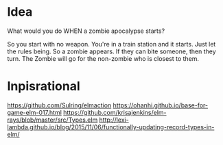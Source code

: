 # Idea
What would you do WHEN a zombie apocalypse starts?

So you start with no weapon. You're in a train station and it starts.
Just let the rules being. So a zombie appears. If they can bite someone, then they turn.
The Zombie will go for the non-zombie who is closest to them.

# Inpisrational
https://github.com/Sulring/elmaction
https://ohanhi.github.io/base-for-game-elm-017.html
https://github.com/krisajenkins/elm-rays/blob/master/src/Types.elm
http://lexi-lambda.github.io/blog/2015/11/06/functionally-updating-record-types-in-elm/
